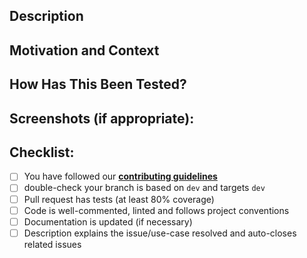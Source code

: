 <!--- Provide a general summary of your changes in the Title above -->

## Description
<!--- Describe your changes in detail -->

## Motivation and Context
<!--- Why is this change required? What problem does it solve? -->
<!--- If it fixes an open issue, please link to the issue here. -->

## How Has This Been Tested?
<!--- Please describe in detail how you tested your changes. -->
<!--- Include details of your testing environment, and the tests you ran to -->
<!--- see how your change affects other areas of the code, etc. -->

## Screenshots (if appropriate):

## Checklist:
<!--- Go over all the following points, and put an `x` in all the boxes that apply. -->
<!--- If you're unsure about any of these, don't hesitate to ask. We're here to help! -->
- [ ] You have followed our [**contributing guidelines**](https://github.com/AppStoreFoundation/asf-contracts/wiki/Contributing-to-AppCoins-Protocol-smart-contracts)
- [ ] double-check your branch is based on `dev` and targets `dev` 
- [ ] Pull request has tests (at least 80% coverage)
- [ ] Code is well-commented, linted and follows project conventions
- [ ] Documentation is updated (if necessary)
- [ ] Description explains the issue/use-case resolved and auto-closes related issues
